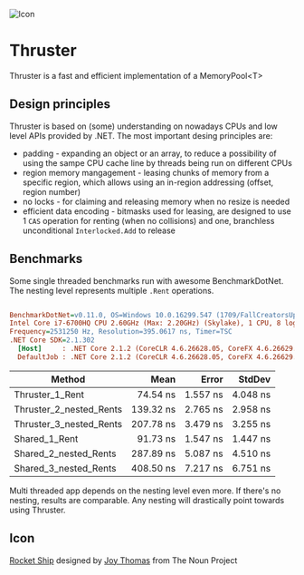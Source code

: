 ![Icon](https://raw.githubusercontent.com/Scooletz/Thruster/master/package_icon.png)

# Thruster
Thruster is a fast and efficient implementation of a MemoryPool&lt;T>

## Design principles
Thruster is based on (some) understanding on nowadays CPUs and low level APIs provided by .NET. The most important desing principles are:
- padding - expanding an object or an array, to reduce a possibility of using the sampe CPU cache line by threads being run on different CPUs
- region memory mangagement - leasing chunks of memory from a specific region, which allows using an in-region addressing (offset, region number)
- no locks - for claiming and releasing memory when no resize is needed
- efficient data encoding - bitmasks used for leasing, are designed to use 1 `CAS` operation for renting (when no collisions) and one, branchless unconditional `Interlocked.Add` to release

## Benchmarks
Some single threaded benchmarks run with awesome BenchmarkDotNet. The nesting level represents multiple `.Rent` operations.

``` ini

BenchmarkDotNet=v0.11.0, OS=Windows 10.0.16299.547 (1709/FallCreatorsUpdate/Redstone3)
Intel Core i7-6700HQ CPU 2.60GHz (Max: 2.20GHz) (Skylake), 1 CPU, 8 logical and 4 physical cores
Frequency=2531250 Hz, Resolution=395.0617 ns, Timer=TSC
.NET Core SDK=2.1.302
  [Host]     : .NET Core 2.1.2 (CoreCLR 4.6.26628.05, CoreFX 4.6.26629.01), 64bit RyuJIT
  DefaultJob : .NET Core 2.1.2 (CoreCLR 4.6.26628.05, CoreFX 4.6.26629.01), 64bit RyuJIT


```
|                Method |      Mean |    Error |   StdDev |
|---------------------- |----------:|---------:|---------:|
|       Thruster_1_Rent |  74.54 ns | 1.557 ns | 4.048 ns |
|Thruster_2_nested_Rents | 139.32 ns | 2.765 ns | 2.958 ns |
|Thruster_3_nested_Rents | 207.78 ns | 3.479 ns | 3.255 ns |
|         Shared_1_Rent |  91.73 ns | 1.547 ns | 1.447 ns |
| Shared_2_nested_Rents | 287.89 ns | 5.087 ns | 4.510 ns |
| Shared_3_nested_Rents | 408.50 ns | 7.217 ns | 6.751 ns |

Multi threaded app depends on the nesting level even more. If there's no nesting, results are comparable. Any nesting will drastically point towards using Thruster.

## Icon

[Rocket Ship](https://thenounproject.com/term/rocket-ship/152486/) designed by [Joy Thomas](https://thenounproject.com/jthomas/) from The Noun Project
